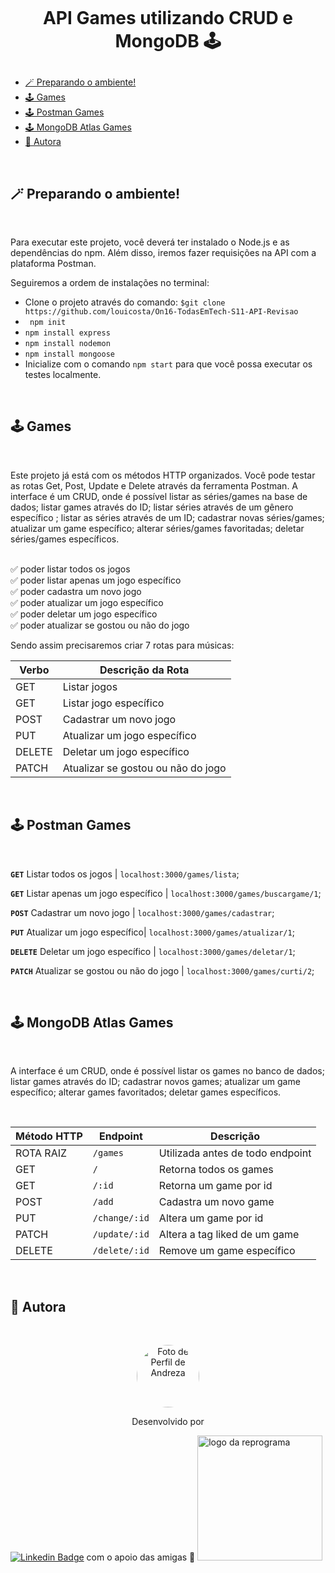 <h1 align="center">
    <br>
    <p align="center">API Games utilizando CRUD e MongoDB 🕹️ <p>
</h1>


<!--ts-->
- [🪄 Preparando o ambiente!](#-preparando-o-ambiente)
- [🕹️ Games](#️-games)
- [🕹️ Postman Games](#️-postman-games)
- [🕹️ MongoDB Atlas Games](#️-mongodb-atlas-games)
- [🎄 Autora](#-autora)

<!--te-->

</br>

## 🪄 Preparando o ambiente!

</br>

Para executar este projeto, você deverá ter instalado o Node.js e as dependências do npm. Além disso, iremos fazer requisições na API com a plataforma Postman.

Seguiremos a ordem de instalações no terminal:

- Clone o projeto através do comando:
`$git clone https://github.com/louicosta/On16-TodasEmTech-S11-API-Revisao`
- ` npm init`
- ` npm install express `
- ` npm install nodemon `
- ` npm install mongoose `
- Inicialize com o comando `npm start` para que você possa executar os testes localmente.

</br>


## 🕹️ Games

</br>

Este projeto já está com os métodos HTTP organizados. Você pode testar as rotas Get, Post, Update e Delete através da ferramenta Postman. A interface é um CRUD, onde é possível listar as séries/games na base de dados; listar games através do ID; listar séries através de um gênero específico ; listar as séries através de um ID; cadastrar novas séries/games; atualizar um game específico; alterar séries/games favoritadas; deletar séries/games específicos.


<br>✅ poder listar todos os jogos
<br>✅ poder listar apenas um jogo específico
<br>✅ poder cadastra um novo jogo
<br>✅ poder atualizar um jogo específico
<br>✅ poder deletar um jogo específico
<br>✅ poder atualizar se gostou ou não do jogo

Sendo assim precisaremos criar 7 rotas para músicas:

| Verbo  | Descrição da Rota                      |
| ------ | ---------------------------------------|
| GET    | Listar jogos                           |
| GET    | Listar jogo específico                 |
| POST   | Cadastrar um novo jogo                 |
| PUT    | Atualizar um jogo específico           |
| DELETE | Deletar um jogo específico             |
| PATCH  | Atualizar se gostou ou não do jogo     |

</br>


## 🕹️ Postman Games

</br>

**`GET`** Listar todos os jogos | `localhost:3000/games/lista`;

**`GET`** Listar apenas um jogo específico | `localhost:3000/games/buscargame/1`;

**`POST`** Cadastrar um novo jogo | `localhost:3000/games/cadastrar`;

**`PUT`** Atualizar um jogo específico| `localhost:3000/games/atualizar/1`;

**`DELETE`** Deletar um jogo específico | `localhost:3000/games/deletar/1`;

**`PATCH`** Atualizar se gostou ou não do jogo | `localhost:3000/games/curti/2`;


</br>

## 🕹️ MongoDB Atlas Games

</br>

A interface é um CRUD, onde é possível listar os games no banco de dados; listar games através do ID; cadastrar novos games; atualizar um game específico; alterar games favoritados; deletar games específicos.

</br>

| Método HTTP | Endpoint                     | Descrição                                     |
| ----------- | ---------------------------- | --------------------------------------------- |
| ROTA RAIZ   | `/games`                     | Utilizada antes de todo endpoint              |
| GET         | `/`                          | Retorna todos os games                        |
| GET         | `/:id`                       | Retorna um game por id                        |
| POST        | `/add`                       | Cadastra um novo game                         |
| PUT         | `/change/:id`                | Altera um game por id                         |
| PATCH       | `/update/:id`                | Altera a tag liked de um game                 |
| DELETE      | `/delete/:id`                | Remove um game específico                     |


</br>

## 🎄 Autora

</br>

<p align="center">
<a>
 <img style="border-radius: 50%;" src="https://media-exp1.licdn.com/dms/image/C4E03AQFUFLABHg5xfA/profile-displayphoto-shrink_800_800/0/1646500768370?e=1659571200&v=beta&t=ZeyR8RdmYcjcC_Mfr83iTLwkrQT3MR74QzceWIdbWfI" width="100px;" alt="Foto de Perfil de Andreza"/>
 <br/>
</a>

<p align="center">
Desenvolvido por</p>

[![Linkedin Badge](https://img.shields.io/badge/-Andreza_Pipolo-blue?style=flat-square&logo=Linkedin&logoColor=white&link=https://www.linkedin.com/in/andrezapipolo/)](https://www.linkedin.com/in/andrezapipolo/)  com o apoio das amigas 💙  <img src="https://user-images.githubusercontent.com/84551213/171416454-ab93ab7f-e5a0-4276-81ec-4f5cb79dff31.png" alt="logo da reprograma" border="0" width = "200" />
</p></p> <p align="center"></p>

